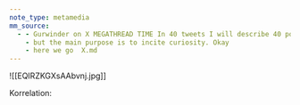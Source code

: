 ```yaml
---
note_type: metamedia
mm_source:
  - - Gurwinder on X MEGATHREAD TIME In 40 tweets I will describe 40 powerful concepts for understanding the world. Some are complex so forgive me for oversimplifying
    - but the main purpose is to incite curiosity. Okay
    - here we go  X.md
---
```


![[EQIRZKGXsAAbvnj.jpg]]

Korrelation:


